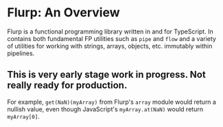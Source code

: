 # Flurp: An Overview

Flurp is a functional programming library written in and for TypeScript. In contains both fundamental FP utilities such as `pipe` and `flow` and a variety of utilities for working with strings, arrays, objects, etc. immutably within pipelines.

## This is very early stage work in progress. Not really ready for production.

For example, `get(NaN)(myArray)` from Flurp's `array` module would return a nullish value, even though JavaScript's `myArray.at(NaN)` would return `myArray[0]`. 